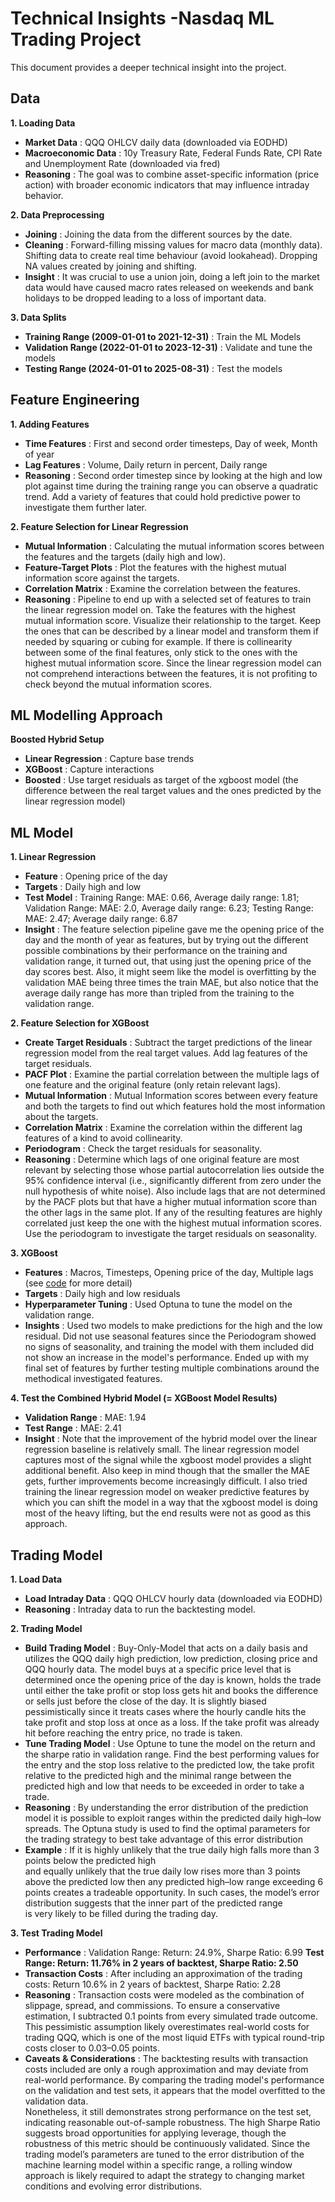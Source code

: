 # Technical Insights -Nasdaq ML Trading Project

This document provides a deeper technical insight into the project.

## Data
**1. Loading Data**

- **Market Data** : QQQ OHLCV daily data (downloaded via EODHD)
- **Macroeconomic Data** : 10y Treasury Rate, Federal Funds Rate, CPI Rate and 
Unemployment Rate (downloaded via fred)
- **Reasoning** : The goal was to combine asset-specific information (price action) 
with broader economic indicators that may influence intraday behavior.

**2. Data Preprocessing**

- **Joining** : Joining the data from the different sources by the date.
- **Cleaning** : Forward-filling missing values for macro data (monthly data).
Shifting data to create real time behaviour (avoid lookahead). Dropping NA values created by joining and shifting.
- **Insight** : It was crucial to use a union join, doing a left join to the market data would have caused 
macro rates released on weekends and bank holidays to be dropped leading to a loss of important data.

**3. Data Splits**

- **Training Range (2009-01-01 to 2021-12-31)** : Train the ML Models
- **Validation Range (2022-01-01 to 2023-12-31)** : Validate and tune the 
models
- **Testing Range (2024-01-01 to 2025-08-31)** : Test the models

## Feature Engineering
**1. Adding Features**

- **Time Features** : First and second order timesteps, Day of week, Month of year
- **Lag Features** : Volume, Daily return in percent, Daily range
- **Reasoning** : Second order timestep since by looking at the high and low plot 
against time during the training range you can observe a quadratic trend. Add 
a variety of features that could hold predictive power to investigate them further later.

**2. Feature Selection for Linear Regression**

- **Mutual Information** : Calculating the mutual information scores between 
the features and the targets (daily high and low).
- **Feature-Target Plots** : Plot the features with the highest mutual information score against the targets.
- **Correlation Matrix** : Examine the correlation between the features.
- **Reasoning** : Pipeline to end up with a selected set of features to train the linear regression model on.
Take the features with the highest mutual information score. Visualize their relationship to the target.
Keep the ones that can be described by a linear model and transform them if needed by squaring or cubing for example.
If there is collinearity between some of the final features, only stick to the ones with the highest mutual information score.
Since the linear regression model can not comprehend interactions between the features, it is not profiting to check beyond the mutual information scores.

## ML Modelling Approach
**Boosted Hybrid Setup**

- **Linear Regression** : Capture base trends
- **XGBoost** : Capture interactions
- **Boosted** : Use target residuals as target of the xgboost model (the difference between the real target values 
and the ones predicted by the linear regression model)

## ML Model
**1. Linear Regression**

- **Feature** : Opening price of the day
- **Targets** : Daily high and low
- **Test Model** : Training Range: MAE: 0.66, Average daily range: 1.81; 
Validation Range: MAE: 2.0, Average daily range: 6.23; Testing Range: MAE: 
2.47; Average daily range: 6.87
- **Insight** : The feature selection pipeline gave me the opening price of the day and the month of year as features,
but by trying out the different possible combinations by their performance on the training and validation range, 
it turned out, that using just the opening price of the day scores best.
Also, it might seem like the model is overfitting by the validation MAE being three times the train MAE,
but also notice that the average daily range has more than tripled from the training to the validation range.

**2. Feature Selection for XGBoost** 

- **Create Target Residuals** : Subtract the target predictions of the linear regression 
model from the real target values. Add lag features of the target residuals.
- **PACF Plot** : Examine the partial correlation between the multiple lags of one feature and the original feature (only retain relevant lags).
- **Mutual Information** : Mutual Information scores between every feature and both the targets to find out which features hold the most information about the targets.
- **Correlation Matrix** : Examine the correlation within the different lag features of a kind to avoid collinearity.
- **Periodogram** : Check the target residuals for seasonality.
- **Reasoning** : Determine which lags of one original feature are most relevant by selecting those whose partial autocorrelation lies outside the 95% confidence interval 
(i.e., significantly different from zero under the null hypothesis of white noise). 
Also include lags that are not determined by the PACF plots but that have a higher mutual information score than the other lags in the same plot. 
If any of the resulting features are highly correlated just keep the one with the highest mutual information scores.
Use the periodogram to investigate the target residuals on seasonality.

**3. XGBoost**

- **Features** : Macros, Timesteps, Opening price of the day, Multiple lags 
(see [code](../src/c_train_model/c5_xgboost_final.py) for more detail)
- **Targets** : Daily high and low residuals
- **Hyperparameter Tuning** : Used Optuna to tune the model on the 
validation range.
- **Insights** : Used two models to make predictions for the high and the low 
residual. Did not use seasonal features since the Periodogram showed no 
signs of seasonality, and training the model with them included did not show an increase in the model's performance.
Ended up with my final set of features by further testing multiple combinations around the methodical investigated features.

**4. Test the Combined Hybrid Model (= XGBoost Model Results)**

- **Validation Range** : MAE: 1.94
- **Test Range** : MAE: 2.41
- **Insight** : Note that the improvement of the hybrid model over the linear regression baseline is 
relatively small. The linear regression model captures most of the signal while the xgboost model 
provides a slight additional benefit. Also keep in mind though that the smaller the MAE gets, further
improvements become increasingly difficult. I also tried training the linear regression model on weaker predictive features 
by which you can shift the model in a way that the xgboost model is doing most of the heavy lifting, 
but the end results were not as good as this approach.

## Trading Model

**1. Load Data**

- **Load Intraday Data** : QQQ OHLCV hourly data (downloaded via EODHD)
- **Reasoning** : Intraday data to run the backtesting model.

**2. Trading Model**

- **Build Trading Model** : Buy-Only-Model that acts on a daily basis and utilizes the QQQ daily high 
prediction, low prediction, closing price and QQQ hourly data. The model buys at a specific price level 
that is determined once the opening price of the day is known, holds the trade until either the take 
profit or stop loss gets hit and books the difference or sells just before the close of the day. It is 
slightly biased pessimistically since it treats cases where the hourly candle hits the take profit and 
stop loss at once as a loss. If the take profit was already hit before reaching the entry price, no trade is taken.
- **Tune Trading Model** : Use Optune to tune the model on the return and the sharpe ratio in validation range. 
Find the best performing values for the entry and the stop loss relative to the 
predicted low, the take profit relative to the predicted high and the minimal 
range between the predicted high and low that needs to be exceeded in order 
to take a trade.
- **Reasoning** : By understanding the error distribution of the prediction model it is possible to exploit ranges 
within the predicted daily high–low spreads. The Optuna study is used to find the optimal parameters for the trading strategy 
to best take advantage of this error distribution
- **Example** : If it is highly unlikely that the true daily high falls more than 3 points below the predicted high  
and equally unlikely that the true daily low rises more than 3 points above the predicted low
then any predicted high–low range exceeding 6 points creates a tradeable opportunity.
In such cases, the model’s error distribution suggests that the inner part of the predicted range  
is very likely to be filled during the trading day.

**3. Test Trading Model**

- **Performance** : Validation Range: Return: 24.9%, Sharpe Ratio: 6.99
**Test Range: Return: 11.76% in 2 years of backtest, Sharpe Ratio: 2.50**
- **Transaction Costs** : After including an approximation of the trading costs: 
Return 10.6%  in 2 years of backtest, Sharpe Ratio: 2.28
- **Reasoning** : Transaction costs were modeled as the combination of slippage, spread, and commissions. 
To ensure a conservative estimation, I subtracted 0.1 points from every simulated trade outcome. 
This pessimistic assumption likely overestimates real-world costs for trading QQQ, 
which is one of the most liquid ETFs with typical round-trip costs closer to 0.03–0.05 points.
- **Caveats & Considerations** : The backtesting results with transaction costs included are only a rough approximation 
and may deviate from real-world performance. By comparing the trading model's performance on the validation and test sets, it appears that the model overfitted to the validation data.  
Nonetheless, it still demonstrates strong performance on the test set, indicating reasonable out-of-sample robustness.
The high Sharpe Ratio suggests broad opportunities for applying leverage, though the robustness of this metric should be continuously validated. 
Since the trading model’s parameters are tuned to the error distribution of the machine learning model within a specific range, 
a rolling window approach is likely required to adapt the strategy to changing market conditions and evolving error distributions.